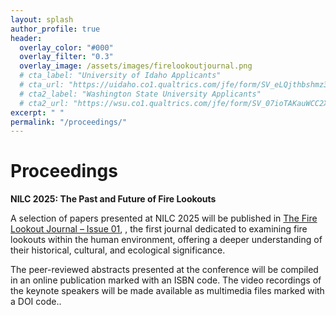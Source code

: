 ```yaml
---
layout: splash
author_profile: true
header:
  overlay_color: "#000"
  overlay_filter: "0.3"
  overlay_image: /assets/images/firelookoutjournal.png
  # cta_label: "University of Idaho Applicants"
  # cta_url: "https://uidaho.co1.qualtrics.com/jfe/form/SV_eLQjthbshmz3bNz"
  # cta2_label: "Washington State University Applicants"
  # cta2_url: "https://wsu.co1.qualtrics.com/jfe/form/SV_07ioTAKauWCC2X3"
excerpt: " "
permalink: "/proceedings/"
---
```


# Proceedings



**NILC 2025: The Past and Future of Fire Lookouts**

A selection of papers presented at NILC 2025 will be published in <a href="https://journals.lib.uidaho.edu/index.php/flj/index" target="_blank">The Fire Lookout Journal – Issue 01</a>, , the first journal dedicated to examining fire lookouts within the human environment, offering a deeper understanding of their historical, cultural, and ecological significance.

The peer-reviewed abstracts presented at the conference will be compiled in an online publication marked with an ISBN code. The video recordings of the keynote speakers will be made available as multimedia files marked with a DOI code.\.